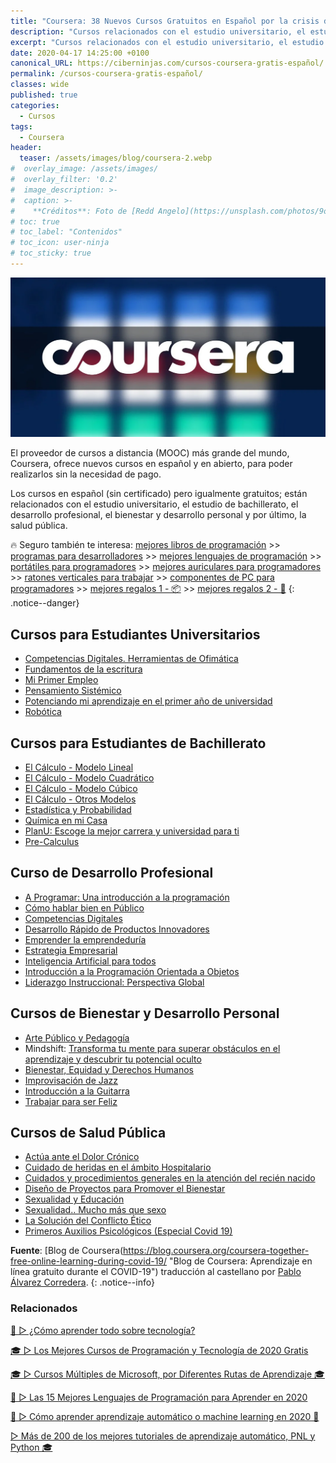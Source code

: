 ```yaml
---
title: "Coursera: 38 Nuevos Cursos Gratuitos en Español por la crisis del Coronavirus"
description: "Cursos relacionados con el estudio universitario, el estudio de bachillerato, el desarrollo profesional, el bienestar y desarrollo personal y por último, la salud pública."
excerpt: "Cursos relacionados con el estudio universitario, el estudio de bachillerato, el desarrollo profesional, el bienestar y desarrollo personal y por último, la salud pública."
date: 2020-04-17 14:25:00 +0100
canonical_URL: https://ciberninjas.com/cursos-coursera-gratis-español/
permalink: /cursos-coursera-gratis-español/
classes: wide
published: true
categories:
  - Cursos
tags:
  - Coursera
header:
  teaser: /assets/images/blog/coursera-2.webp
#  overlay_image: /assets/images/
#  overlay_filter: '0.2'
#  image_description: >-
#  caption: >-
#    **Créditos**: Foto de [Redd Angelo](https://unsplash.com/photos/9o8YdYGTT64) en [Unsplash](https://unsplash.com/@reddangelo)
# toc: true
# toc_label: "Contenidos"
# toc_icon: user-ninja
# toc_sticky: true
---
```


![Cursos relacionados con el estudio universitario, el estudio de bachillerato, el desarrollo profesional, el bienestar y desarrollo personal y por último, la salud pública](/assets/images/blog/coursera-2.webp "Cursos relacionados con el estudio universitario, el estudio de bachillerato, el desarrollo profesional, el bienestar y desarrollo personal y por último, la salud pública")

El proveedor de cursos a distancia (MOOC) más grande del mundo, Coursera, ofrece nuevos cursos en español y en abierto, para poder realizarlos sin la necesidad de pago.

Los cursos en español (sin certificado) pero igualmente gratuitos;  están relacionados con el estudio universitario, el estudio de bachillerato, el desarrollo profesional, el bienestar y desarrollo personal y por último, la salud pública.

🔥 Seguro también te interesa: [mejores libros de programación](/programar/) >> [programas para desarrolladores](/mejores-editores-texto/) >> [mejores lenguajes de programación](/15-mejores-lenguajes-programacion/) >> [portátiles para programadores]() >> [mejores auriculares para programadores](/auriculares-dise%C3%B1o/) >> [ratones verticales para trabajar](/teclados-ratones-dise%C3%B1o/) >> [componentes de PC para programadores](/ordenadores-componentes/) >> [mejores regalos 1 - 📦](/black-friday-amazon/) >> [mejores regalos 2 - 🎁](/prime-day-amazon/)
{: .notice--danger}

## **Cursos para Estudiantes Universitarios**

- [Competencias Digitales. Herramientas de Ofimática](https://www.coursera.org/learn/competencias-digitales-ofimatica)
- [Fundamentos de la escritura](https://www.coursera.org/learn/escritura-esp)
- [Mi Primer Empleo](https://www.coursera.org/learn/mi-primer-empleo)
- [Pensamiento Sistémico](https://www.coursera.org/learn/pensamiento-sistemico)
- [Potenciando mi aprendizaje en el primer año de universidad](https://www.coursera.org/learn/potenciando-aprendizaje)
- [Robótica](https://www.coursera.org/learn/robotica-inicial)

## **Cursos para Estudiantes de Bachillerato**

- [El Cálculo - Modelo Lineal](https://www.coursera.org/learn/calculo-1)
- [El Cálculo - Modelo Cuadrático](https://www.coursera.org/learn/calculo-2)
- [El Cálculo - Modelo Cúbico](https://www.coursera.org/learn/calculo-3)
- [El Cálculo - Otros Modelos](https://www.coursera.org/learn/calculo-4)
- [Estadística y Probabilidad](https://www.coursera.org/learn/estadistica-probabilidad)
- [Química en mi Casa](https://www.coursera.org/learn/quimica-en-mi-casa)
- [PlanU: Escoge la mejor carrera y universidad para ti](https://www.coursera.org/learn/escoger-carrera-y-universidad)
- [Pre-Calculus](https://www.coursera.org/learn/introduccion-al-calculo)

## **Curso de Desarrollo Profesional**

- [A Programar: Una introducción a la programación](https://www.coursera.org/learn/a-programar)
- [Cómo hablar bien en Público](https://www.coursera.org/learn/competencias-digitales-ofimatica)
- [Competencias Digitales](https://www.coursera.org/learn/competencias-digitales-ofimatica)
- [Desarrollo Rápido de Productos Innovadores](https://www.coursera.org/learn/innovacion)
- [Emprender la emprendeduría](https://www.coursera.org/learn/emprender)
- [Estrategia Empresarial](https://www.coursera.org/learn/estrategia-empresarial)
- [Inteligencia Artificial para todos](https://www.coursera.org/learn/ai-for-everyone-es)
- [Introducción a la Programación Orientada a Objetos](https://www.coursera.org/learn/introduccion-programacion-java)
- [Liderazgo Instruccional: Perspectiva Global](https://www.coursera.org/learn/liderazgo-educativo)

## **Cursos de Bienestar y Desarrollo Personal**

- [Arte Público y Pedagogía](https://www.coursera.org/learn/arte-publico-pedagogia)
- Mindshift: [Transforma tu mente para superar obstáculos en el aprendizaje y descubrir tu potencial oculto](https://www.coursera.org/learn/mindshift-transforma-mente)
- [Bienestar, Equidad y Derechos Humanos](https://www.coursera.org/learn/bienestar-equidad-derechos-humanos)
- [Improvisación de Jazz](https://www.coursera.org/learn/improvisacion-de-jazz)
- [Introducción a la Guitarra](https://www.coursera.org/learn/guitarra)
- [Trabajar para ser Feliz](https://www.coursera.org/learn/familia-trabajo-sociedad)

## **Cursos de Salud Pública**

- [Actúa ante el Dolor Crónico](https://www.coursera.org/learn/actua-dolor-cronico)
- [Cuidado de heridas en el ámbito Hospitalario](https://www.coursera.org/learn/cuidado-heridas)
- [Cuidados y procedimientos generales en la atención del recién nacido](https://www.coursera.org/learn/cuidados-del-recien-nacido)
- [Diseño de Proyectos para Promover el Bienestar](https://www.coursera.org/learn/diseno-proyectos-promocion-bienestar)
- [Sexualidad y Educación](https://www.coursera.org/learn/sexualidad-y-educacion)
- [Sexualidad.. Mucho más que sexo](https://www.coursera.org/learn/sexualidad)
- [La Solución del Conflicto Ético](https://www.coursera.org/learn/etica)
- [Primeros Auxilios Psicológicos (Especial Covid 19)](https://www.coursera.org/learn/pap-covid19)

**Fuente**\: [Blog de Coursera(https://blog.coursera.org/coursera-together-free-online-learning-during-covid-19/ "Blog de Coursera: Aprendizaje en línea gratuito durante el COVID-19") traducci&oacute;n al castellano por [Pablo &Aacute;lvarez Corredera](https://kutt.it/ciberninjast).
{: .notice--info}

### Relacionados

[🥇 ▷ ¿Cómo aprender todo sobre tecnología?](/aprender/)

[🎓 ▷ Los Mejores Cursos de Programación y Tecnología de 2020 Gratis](/cursos-tecnologia/)

[🎓 ▷ Cursos Múltiples de Microsoft, por Diferentes Rutas de Aprendizaje 🎓](/cursos-tecnologia-microsoft/)

[🥇 ▷ Las 15 Mejores Lenguajes de Programación para Aprender en 2020](/programar/)

[🥇 ▷ Cómo aprender aprendizaje automático o machine learning en 2020 🤖](/que-aprender-sobre-machine-learning-2020/)

[▷ Más de 200 de los mejores tutoriales de aprendizaje automático, PNL y Python 🎓](/aprendizaje-automatico-cursos-ingles/)
